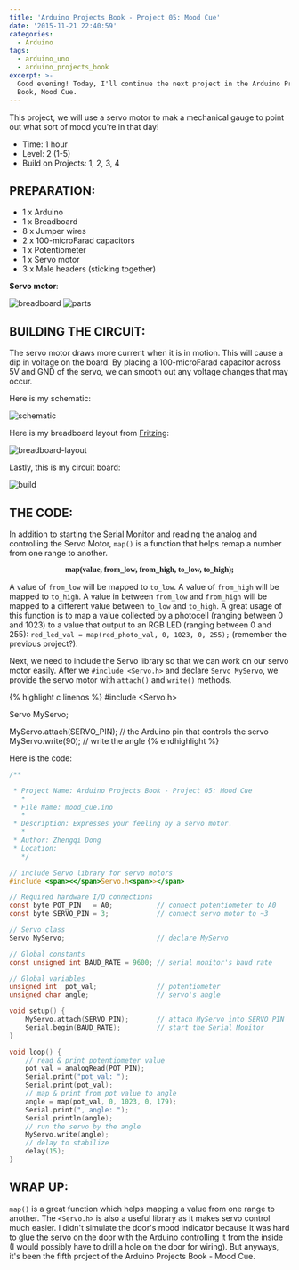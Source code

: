 ```yaml
---
title: 'Arduino Projects Book - Project 05: Mood Cue'
date: '2015-11-21 22:40:59'
categories:
  - Arduino
tags:
  - arduino_uno
  - arduino_projects_book
excerpt: >-
  Good evening! Today, I'll continue the next project in the Arduino Projects
  Book, Mood Cue.
---
```


This project, we will use a servo motor to mak a mechanical gauge to point out what sort of mood you're in that day!
- Time: 1 hour
- Level: 2 (1-5)
- Build on Projects: 1, 2, 3, 4

## **PREPARATION:**

- 1 x Arduino
- 1 x Breadboard
- 8 x Jumper wires
- 2 x 100-microFarad capacitors
- 1 x Potentiometer
- 1 x Servo motor
- 3 x Male headers (sticking together)

**Servo motor**: 

![breadboard](/images/breadboard.jpg)
![parts](/images/arduino-projects-book-project-05/parts.jpg)


## **BUILDING THE CIRCUIT:**

The servo motor draws more current when it is in motion. This will cause a dip in voltage on the board. By placing a 100-microFarad capacitor across 5V and GND of the servo, we can smooth out any voltage changes that may occur.

Here is my schematic:

![schematic](/images/arduino-projects-book-project-05/schematic.png)

Here is my breadboard layout from [Fritzing](http://fritzing.org/home/):

![breadboard-layout](/images/arduino-projects-book-project-05/breadboard-layout.jpg)

Lastly, this is my circuit board:

![build](/images/arduino-projects-book-project-05/build.jpg)

## **THE CODE:**

In addition to starting the Serial Monitor and reading the analog and controlling the Servo Motor, `map()` is a function that helps remap a number from one range to another.

<p align="center"><font face="consolas"><b>map(value, from_low, from_high, to_low, to_high);</b></font></p>

A value of `from_low` will be mapped to `to_low`. A value of `from_high` will be mapped to `to_high`. A value in between `from_low` and `from_high` will be mapped to a different value between `to_low` and `to_high`. A great usage of this function is to map a value collected by a photocell (ranging between 0 and 1023) to a value that output to an RGB LED (ranging between 0 and 255): `red_led_val = map(red_photo_val, 0, 1023, 0, 255);` (remember the previous project?).

Next, we need to include the Servo library so that we can work on our servo motor easily. After we `#include <Servo.h>` and declare `Servo MyServo`, we provide the servo motor with `attach()` and `write()` methods.

{% highlight c linenos %}
#include <span><</span>Servo.h<span>></span>

Servo MyServo;

MyServo.attach(SERVO_PIN);  // the Arduino pin that controls the servo
MyServo.write(90);          // write the angle
{% endhighlight %}

Here is the code: 



```C
/**

 * Project Name: Arduino Projects Book - Project 05: Mood Cue
   *
 * File Name: mood_cue.ino
   *
 * Description: Expresses your feeling by a servo motor.
   *
 * Author: Zhengqi Dong
 * Location:  
   */

// include Servo library for servo motors
#include <span><</span>Servo.h<span>></span>

// Required hardware I/O connections
const byte POT_PIN   = A0;           // connect potentiometer to A0
const byte SERVO_PIN = 3;            // connect servo motor to ~3

// Servo class
Servo MyServo;                       // declare MyServo

// Global constants
const unsigned int BAUD_RATE = 9600; // serial monitor's baud rate

// Global variables
unsigned int  pot_val;               // potentiometer
unsigned char angle;                 // servo's angle

void setup() {
    MyServo.attach(SERVO_PIN);       // attach MyServo into SERVO_PIN
    Serial.begin(BAUD_RATE);         // start the Serial Monitor
}

void loop() {
    // read & print potentiometer value
    pot_val = analogRead(POT_PIN);
    Serial.print("pot_val: ");
    Serial.print(pot_val);
    // map & print from pot value to angle
    angle = map(pot_val, 0, 1023, 0, 179);
    Serial.print(", angle: ");
    Serial.println(angle);
    // run the servo by the angle
    MyServo.write(angle);
    // delay to stabilize
    delay(15);
}
```






<!-- 
## **USING:**

<div class="embedded-video">
  <iframe width="720" height="405" src="https://www.youtube.com/embed/AD3L59OoNMg?list=PLt_UZum7NVtmFEVMdv4XH8TgXzJvzd78x" frameborder="0" allowfullscreen=""></iframe>
</div> -->

## **WRAP UP:**

`map()` is a great function which helps mapping a value from one range to another. The `<Servo.h>` is also a useful library as it makes servo control much easier. I didn't simulate the door's mood indicator because it was hard to glue the servo on the door with the Arduino controlling it from the inside (I would possibly have to drill a hole on the door for wiring). But anyways, it's been the fifth project of the Arduino Projects Book - Mood Cue.
